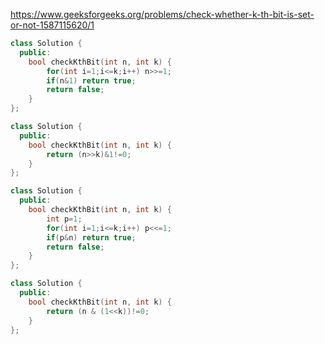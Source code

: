 https://www.geeksforgeeks.org/problems/check-whether-k-th-bit-is-set-or-not-1587115620/1

```cpp
class Solution {
  public:
    bool checkKthBit(int n, int k) {
        for(int i=1;i<=k;i++) n>>=1;
        if(n&1) return true;
        return false;
    }
};
```

```cpp
class Solution {
  public:
    bool checkKthBit(int n, int k) {
        return (n>>k)&1!=0;
    }
};
```

```cpp
class Solution {
  public:
    bool checkKthBit(int n, int k) {
        int p=1;
        for(int i=1;i<=k;i++) p<<=1;
        if(p&n) return true;
        return false;
    }
};
```

```cpp
class Solution {
  public:
    bool checkKthBit(int n, int k) {
        return (n & (1<<k))!=0;
    }
};
```

